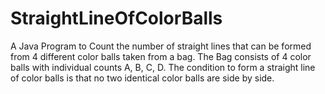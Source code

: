 # StraightLineOfColorBalls
A Java Program to Count the number of straight lines that can be formed from 4 different color balls taken from a bag.
The Bag consists of 4 color balls with individual counts A, B, C, D. The condition to form a straight line of color balls
is that no two identical color balls are side by side.
